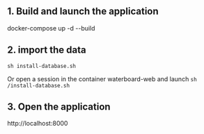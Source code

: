 ## 1. Build and launch the application
docker-compose up -d --build

## 2. import the data
`sh install-database.sh`

Or open a session in the container waterboard-web and launch `sh /install-database.sh`

## 3. Open the application
http://localhost:8000
